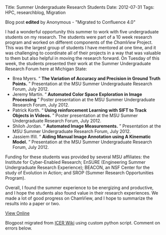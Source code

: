 Title: Summer Undergraduate Research Students
Date: 2012-07-31
Tags: HPC, researchblog, Migration

Blog post **edited** by Anonymous \- "Migrated to Confluence 4.0"

I had a wonderful opportunity this summer to work with five undergraduate
students on my research. The students were part of a 10 week research program
and worked on different components of the _ChamView_ Project. This was the
largest group of students I have mentored at one time, and it was challenging
to coordinate all of their projects in a way that was valuable to them but
also helpful in moving the research forward. On Tuesday of this week, the
students presented their work at the Summer Undergraduate Research Forum here
at Michigan State:

  * Brea Myers. “ **The Variation of Accuracy and Precision in Ground Truth Points.** ” Presentation at the MSU Summer Undergraduate Research Forum, July 2012.
  * Jeremy Martin. “ **Automated Color Space Exploration in Image Processing** ” Poster presentation at the MSU Summer Undergraduate Research Forum, July 2012.
  * Patrick Korth. “ **Using reinforcement Learning with SIFT to Track Objects in Videos.** ” Poster presentation at the MSU Summer Undergraduate Research Forum, July 2012.
  * Shiloh Jordan. “ **Automated Image Measurements.** ” Presentation at the MSU Summer Undergraduate Research Forum, July 2012.
  * Jassiem Ifill. “ **Aiding Manual Image Annotation using A Kinematic Model.** ” Presentation at the MSU Summer Undergraduate Research Forum, July 2012.

Funding for these students was provided by several MSU affiliates: the
Institute for Cyber-Enabled Research; EnSURE (Engineering Summer Undergraduate
Research Experience); BEACON, an NSF Center for the study of Evolution in
Action; and SROP (Summer Research Opportunities Program).

Overall, I found the summer experience to be energizing and productive, and I
hope the students also found value in their research experiences. We made a
lot of good progress on ChamView, and I hope to summarize the results into a
paper or two.  

[View
Online](https://wiki.hpcc.msu.edu/display/~colbrydi@msu.edu/2012/07/31/Summer+Undergraduate+Research+Students)

Blogpost migrated from [ICER Wiki](https://wiki.hpcc.msu.edu/display/~colbrydi@msu.edu/2012/07/31/Summer+Undergraduate+Research+Students) using custom python script. Comment on errors below.
